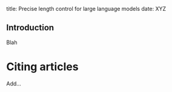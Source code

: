 title: Precise length control for large language models
date: XYZ

## Introduction
Blah

# Citing articles
Add...